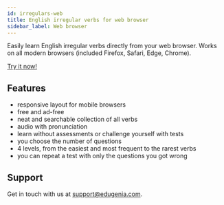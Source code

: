 ```yaml
---
id: irregulars-web
title: English irregular verbs for web browser
sidebar_label: Web browser
---
```


Easily learn English irregular verbs directly from your web browser.
Works on all modern browsers (included Firefox, Safari, Edge, Chrome).

<a class="button button--primary button--lg" href="/irregular/" target="_blank">
   Try it now!
</a>

## Features

* responsive layout for mobile browsers
* free and ad-free
* neat and searchable collection of all verbs
* audio with pronunciation
* learn without assessments or challenge yourself with tests
* you choose the number of questions
* 4 levels, from the easiest and most frequent to the rarest verbs
* you can repeat a test with only the questions you got wrong

## Support

Get in touch with us at [support@edugenia.com](mailto:support@edugenia.com).